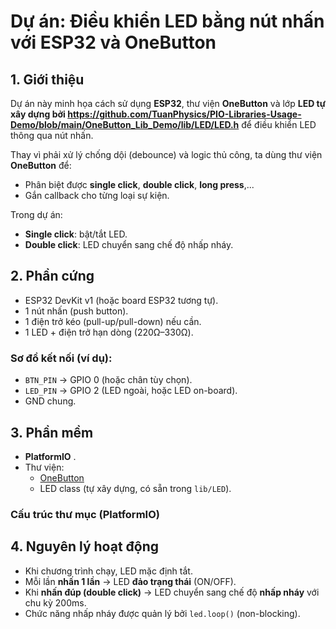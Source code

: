 # Dự án: Điều khiển LED bằng nút nhấn với ESP32 và OneButton

## 1. Giới thiệu
Dự án này minh họa cách sử dụng **ESP32**, thư viện **OneButton** và lớp **LED tự xây dựng bởi https://github.com/TuanPhysics/PIO-Libraries-Usage-Demo/blob/main/OneButton_Lib_Demo/lib/LED/LED.h** để điều khiển LED thông qua nút nhấn.

Thay vì phải xử lý chống dội (debounce) và logic thủ công, ta dùng thư viện **OneButton** để:
- Phân biệt được **single click**, **double click**, **long press**,...
- Gắn callback cho từng loại sự kiện.

Trong dự án:
- **Single click**: bật/tắt LED.
- **Double click**: LED chuyển sang chế độ nhấp nháy.

## 2. Phần cứng
- ESP32 DevKit v1 (hoặc board ESP32 tương tự).
- 1 nút nhấn (push button).
- 1 điện trở kéo (pull-up/pull-down) nếu cần.
- 1 LED + điện trở hạn dòng (220Ω–330Ω).

### Sơ đồ kết nối (ví dụ):
- `BTN_PIN` → GPIO 0 (hoặc chân tùy chọn).
- `LED_PIN` → GPIO 2 (LED ngoài, hoặc LED on-board).
- GND chung.

## 3. Phần mềm
- **PlatformIO** .
- Thư viện:
  - [OneButton](https://github.com/mathertel/OneButton)
  - LED class (tự xây dựng, có sẵn trong `lib/LED`).

### Cấu trúc thư mục (PlatformIO)
## 4. Nguyên lý hoạt động
- Khi chương trình chạy, LED mặc định tắt.
- Mỗi lần **nhấn 1 lần** → LED **đảo trạng thái** (ON/OFF).
- Khi **nhấn đúp (double click)** → LED chuyển sang chế độ **nhấp nháy** với chu kỳ 200ms.
- Chức năng nhấp nháy được quản lý bởi `led.loop()` (non-blocking).